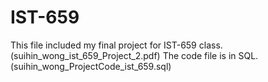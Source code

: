# IST-659
This file included my final project for IST-659 class. (suihin_wong_ist_659_Project_2.pdf)
The code file is in SQL. (suihin_wong_ProjectCode_ist_659.sql)
